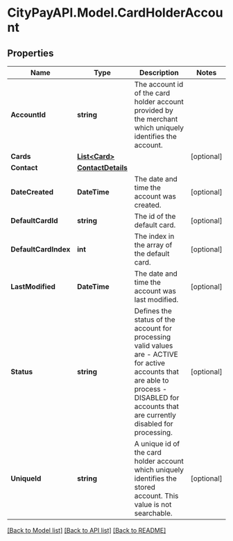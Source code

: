 # CityPayAPI.Model.CardHolderAccount
## Properties

Name | Type | Description | Notes
------------ | ------------- | ------------- | -------------
**AccountId** | **string** | The account id of the card holder account provided by the merchant which uniquely identifies the account.  | 
**Cards** | [**List&lt;Card&gt;**](Card.md) |  | [optional] 
**Contact** | [**ContactDetails**](ContactDetails.md) |  | 
**DateCreated** | **DateTime** | The date and time the account was created. | [optional] 
**DefaultCardId** | **string** | The id of the default card. | [optional] 
**DefaultCardIndex** | **int** | The index in the array of the default card. | [optional] 
**LastModified** | **DateTime** | The date and time the account was last modified. | [optional] 
**Status** | **string** | Defines the status of the account for processing valid values are   - ACTIVE for active accounts that are able to process  - DISABLED for accounts that are currently disabled for processing.  | [optional] 
**UniqueId** | **string** | A unique id of the card holder account which uniquely identifies the stored account. This value is not searchable. | [optional] 

[[Back to Model list]](../README.md#documentation-for-models) [[Back to API list]](../README.md#documentation-for-api-endpoints) [[Back to README]](../README.md)

